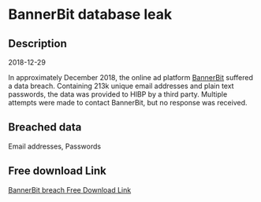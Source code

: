 # BannerBit database leak

## Description

2018-12-29

In approximately December 2018, the online ad platform <a href="https://bannerbit.com/" target="_blank" rel="noopener">BannerBit</a> suffered a data breach. Containing 213k unique email addresses and plain text passwords, the data was provided to HIBP by a third party. Multiple attempts were made to contact BannerBit, but no response was received.

## Breached data

Email addresses, Passwords

## Free download Link

[BannerBit breach Free Download Link](https://link-to.net/1229997/967.074556625689/dynamic/?r=aHR0cHM6Ly93d3cubWVkaWFmaXJlLmNvbS92aWV3L1RKWDZKcXN5alhDaU9ZSC9iYW5uZXJiaXQuY29tL2ZpbGU=)